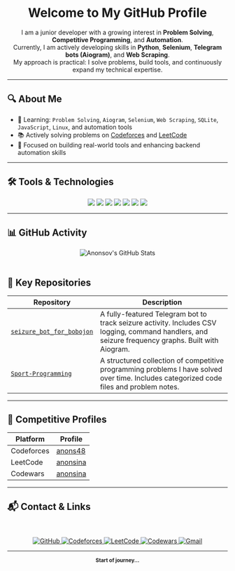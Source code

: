 <div align="center">

# Welcome to My GitHub Profile

I am a junior developer with a growing interest in **Problem Solving**, **Competitive Programming**, and **Automation**.  
Currently, I am actively developing skills in **Python**, **Selenium**, **Telegram bots (Aiogram)**, and **Web Scraping**.  
My approach is practical: I solve problems, build tools, and continuously expand my technical expertise.

</div>

---

## 🔍 About Me

- 🧠 Learning: `Problem Solving`, `Aiogram`, `Selenium`, `Web Scraping`, `SQLite`, `JavaScript`, `Linux`, and automation tools
- 📚 Actively solving problems on [Codeforces](https://codeforces.com/profile/anons48) and [LeetCode](https://leetcode.com/anonsina/)
- 🎯 Focused on building real-world tools and enhancing backend automation skills

---

## 🛠️ Tools & Technologies

<p align="center">
  <img src="https://img.shields.io/badge/Aiogram-0088CC?style=for-the-badge&logo=telegram&logoColor=white" />
  <img src="https://img.shields.io/badge/Selenium-43B02A?style=for-the-badge&logo=selenium&logoColor=white" />
  <img src="https://img.shields.io/badge/SQLite-003B57?style=for-the-badge&logo=sqlite&logoColor=white" />
  <img src="https://img.shields.io/badge/After%20Effects-9999FF?style=for-the-badge&logo=adobeaftereffects&logoColor=white" />
  <img src="https://img.shields.io/badge/JavaScript-F7DF1E?style=for-the-badge&logo=javascript&logoColor=black" />
  <img src="https://img.shields.io/badge/Linux-FCC624?style=for-the-badge&logo=linux&logoColor=black" />
  <img src="https://img.shields.io/badge/Web%20Scraping-6E6E6E?style=for-the-badge&logo=python&logoColor=white" />
</p>

---

## 📊 GitHub Activity

<p align="center"> <img src="https://github-readme-stats.vercel.app/api?username=Anonsov&show_icons=true&theme=dracula" alt="Anonsov's GitHub Stats" /> <br/><br/> 

## 💼 Key Repositories

| Repository | Description |
|------------|-------------|
| [`seizure_bot_for_bobojon`](https://github.com/Anonsov/seizure_bot_for_bobojon) | A fully-featured Telegram bot to track seizure activity. Includes CSV logging, command handlers, and seizure frequency graphs. Built with Aiogram. |
| [`Sport-Programming`](https://github.com/Anonsov/Sport-Programming) | A structured collection of competitive programming problems I have solved over time. Includes categorized code files and problem notes. |

---

## 🧠 Competitive Profiles

| Platform      | Profile |
|---------------|---------|
| Codeforces    | [anons48](https://codeforces.com/profile/anons48) |
| LeetCode      | [anonsina](https://leetcode.com/anonsina/)        |
| Codewars      | [anonsina](https://www.codewars.com/users/anonsina)|

---

## 📬 Contact & Links
<br/>

<div align="center">

<p align="center"> <a href="https://github.com/Anonsov"> <img src="https://img.shields.io/badge/GitHub-100000?style=for-the-badge&logo=github&logoColor=white" alt="GitHub"/> </a> <a href="https://codeforces.com/profile/anons48"> <img src="https://img.shields.io/badge/Codeforces-1F8ACB?style=for-the-badge&logo=codeforces&logoColor=white" alt="Codeforces"/> </a> <a href="https://leetcode.com/anonsina/"> <img src="https://img.shields.io/badge/LeetCode-FFA116?style=for-the-badge&logo=leetcode&logoColor=black" alt="LeetCode"/> </a> <a href="https://www.codewars.com/users/anonsina"> <img src="https://img.shields.io/badge/Codewars-B1361D?style=for-the-badge&logo=codewars&logoColor=white" alt="Codewars"/> </a> <a href="mailto:akobirsalomov48@gmail.com"> <img src="https://img.shields.io/badge/Gmail-D14836?style=for-the-badge&logo=gmail&logoColor=white" alt="Gmail"/> </a> </p>

</div>

---

<div align="center">
  <sub><strong>Start of journey...</strong></sub>
</div>
